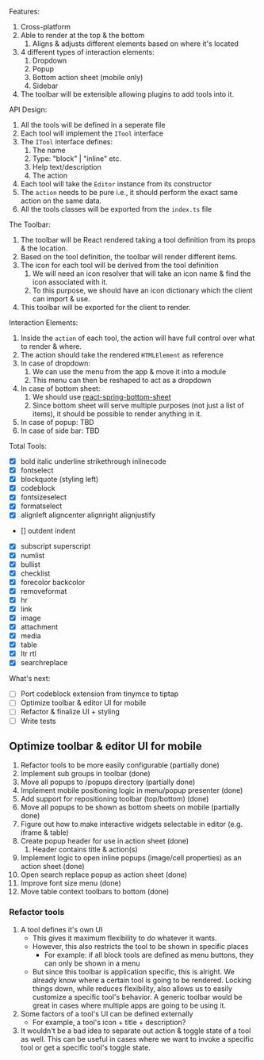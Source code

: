 Features:

1. Cross-platform
2. Able to render at the top & the bottom
   1. Aligns & adjusts different elements based on where it's located
3. 4 different types of interaction elements:
   1. Dropdown
   2. Popup
   3. Bottom action sheet (mobile only)
   4. Sidebar
4. The toolbar will be extensible allowing plugins to add tools into it.

API Design:

1. All the tools will be defined in a seperate file
2. Each tool will implement the `ITool` interface
3. The `ITool` interface defines:
   1. The name
   2. Type: "block" | "inline" etc.
   3. Help text/description
   4. The action
4. Each tool will take the `Editor` instance from its constructor
5. The `action` needs to be pure i.e., it should perform the exact same action on the same data.
6. All the tools classes will be exported from the `index.ts` file

The Toolbar:

1. The toolbar will be React rendered taking a tool definition from its props & the location.
2. Based on the tool definition, the toolbar will render different items.
3. The icon for each tool will be derived from the tool definition
   1. We will need an icon resolver that will take an icon name & find the icon associated with it.
   2. To this purpose, we should have an icon dictionary which the client can import & use.
4. This toolbar will be exported for the client to render.

Interaction Elements:

1. Inside the `action` of each tool, the action will have full control over what to render & where.
2. The action should take the rendered `HTMLElement` as reference
3. In case of dropdown:
   1. We can use the menu from the app & move it into a module
   2. This menu can then be reshaped to act as a dropdown
4. In case of bottom sheet:
   1. We should use [react-spring-bottom-sheet](https://github.com/stipsan/react-spring-bottom-sheet)
   2. Since bottom sheet will serve multiple purposes (not just a list of items), it should be possible
      to render anything in it.
5. In case of popup: TBD
6. In case of side bar: TBD

Total Tools:

- [x] bold italic underline strikethrough inlinecode
- [x] fontselect
- [x] blockquote (styling left)
- [x] codeblock
- [x] fontsizeselect
- [x] formatselect
- [x] alignleft aligncenter alignright alignjustify
- [] outdent indent
- [x] subscript superscript
- [x] numlist
- [x] bullist
- [x] checklist
- [x] forecolor backcolor
- [x] removeformat
- [x] hr
- [x] link
- [x] image
- [x] attachment
- [x] media
- [x] table
- [x] ltr rtl
- [x] searchreplace

What's next:

- [ ] Port codeblock extension from tinymce to tiptap
- [ ] Optimize toolbar & editor UI for mobile
- [ ] Refactor & finalize UI + styling
- [ ] Write tests

## Optimize toolbar & editor UI for mobile

1. Refactor tools to be more easily configurable (partially done)
2. Implement sub groups in toolbar (done)
3. Move all popups to /popups directory (partially done)
4. Implement mobile positioning logic in menu/popup presenter (done)
5. Add support for repositioning toolbar (top/bottom) (done)
6. Move all popups to be shown as bottom sheets on mobile (partially done)
7. Figure out how to make interactive widgets selectable in editor (e.g. iframe & table)
8. Create popup header for use in action sheet (done)
   1. Header contains title & action(s)
9. Implement logic to open inline popups (image/cell properties) as an action sheet (done)
10. Open search replace popup as action sheet (done)
11. Improve font size menu (done)
12. Move table context toolbars to bottom (done)

### Refactor tools

1. A tool defines it's own UI
   - This gives it maximum flexibility to do whatever it wants.
   - However, this also restricts the tool to be shown in specific places
     - For example: if all block tools are defined as menu buttons, they can only be shown in a menu
   - But since this toolbar is application specific, this is alright. We already know where a certain
     tool is going to be rendered. Locking things down, while reduces flexibility, also allows us to
     easily customize a specific tool's behavior. A generic toolbar would be great in cases where multiple
     apps are going to be using it.
2. Some factors of a tool's UI can be defined externally
   - For example, a tool's icon + title + description?
3. It wouldn't be a bad idea to separate out action & toggle state of a tool as well. This can be useful in
   cases where we want to invoke a specific tool or get a specific tool's toggle state.
